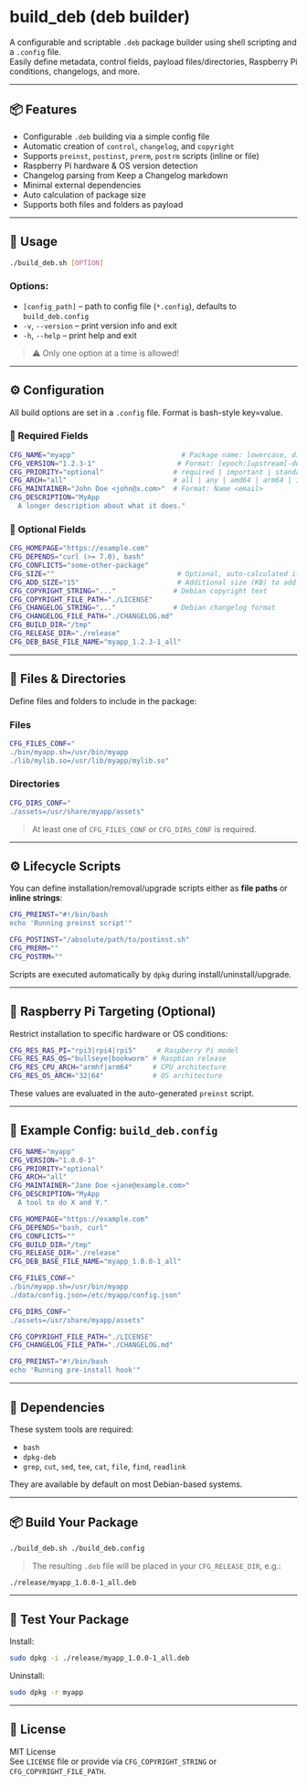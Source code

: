 # build_deb (deb builder)

A configurable and scriptable `.deb` package builder using shell scripting and a `.config` file.  
Easily define metadata, control fields, payload files/directories, Raspberry Pi conditions, changelogs, and more.

---

## 📦 Features

- Configurable `.deb` building via a simple config file
- Automatic creation of `control`, `changelog`, and `copyright`
- Supports `preinst`, `postinst`, `prerm`, `postrm` scripts (inline or file)
- Raspberry Pi hardware & OS version detection
- Changelog parsing from Keep a Changelog markdown
- Minimal external dependencies
- Auto calculation of package size
- Supports both files and folders as payload

---

## 🧪 Usage

```bash
./build_deb.sh [OPTION]
```

### Options:

- `[config_path]` – path to config file (`*.config`), defaults to `build_deb.config`
- `-v`, `--version` – print version info and exit
- `-h`, `--help` – print help and exit

> ⚠️ Only one option at a time is allowed!

---

## ⚙️ Configuration

All build options are set in a `.config` file. Format is bash-style key=value.

### 🔹 Required Fields

```bash
CFG_NAME="myapp"                          # Package name: lowercase, digits, + - . (min 2 chars)
CFG_VERSION="1.2.3-1"                    # Format: [epoch:]upstream[-debian]
CFG_PRIORITY="optional"                 # required | important | standard | optional
CFG_ARCH="all"                          # all | any | amd64 | arm64 | i386 | armhf
CFG_MAINTAINER="John Doe <john@x.com>"  # Format: Name <email>
CFG_DESCRIPTION="MyApp
  A longer description about what it does."
```

### 🔹 Optional Fields

```bash
CFG_HOMEPAGE="https://example.com"
CFG_DEPENDS="curl (>= 7.0), bash"
CFG_CONFLICTS="some-other-package"
CFG_SIZE=""                              # Optional, auto-calculated if empty
CFG_ADD_SIZE="15"                        # Additional size (KB) to add
CFG_COPYRIGHT_STRING="..."              # Debian copyright text
CFG_COPYRIGHT_FILE_PATH="./LICENSE"
CFG_CHANGELOG_STRING="..."              # Debian changelog format
CFG_CHANGELOG_FILE_PATH="./CHANGELOG.md"
CFG_BUILD_DIR="/tmp"
CFG_RELEASE_DIR="./release"
CFG_DEB_BASE_FILE_NAME="myapp_1.2.3-1_all"
```

---

## 📁 Files & Directories

Define files and folders to include in the package:

### Files

```bash
CFG_FILES_CONF="
./bin/myapp.sh=/usr/bin/myapp
./lib/mylib.so=/usr/lib/myapp/mylib.so"
```

### Directories

```bash
CFG_DIRS_CONF="
./assets=/usr/share/myapp/assets"
```

> At least one of `CFG_FILES_CONF` or `CFG_DIRS_CONF` is required.

---

## ⚙️ Lifecycle Scripts

You can define installation/removal/upgrade scripts either as **file paths** or **inline strings**:

```bash
CFG_PREINST="#!/bin/bash
echo 'Running preinst script'"

CFG_POSTINST="/absolute/path/to/postinst.sh"
CFG_PRERM=""
CFG_POSTRM=""
```

Scripts are executed automatically by `dpkg` during install/uninstall/upgrade.

---

## 🍓 Raspberry Pi Targeting (Optional)

Restrict installation to specific hardware or OS conditions:

```bash
CFG_RES_RAS_PI="rpi3|rpi4|rpi5"     # Raspberry Pi model
CFG_RES_RAS_OS="bullseye|bookworm" # Raspbian release
CFG_RES_CPU_ARCH="armhf|arm64"     # CPU architecture
CFG_RES_OS_ARCH="32|64"            # OS architecture
```

These values are evaluated in the auto-generated `preinst` script.

---

## 📝 Example Config: `build_deb.config`

```bash
CFG_NAME="myapp"
CFG_VERSION="1.0.0-1"
CFG_PRIORITY="optional"
CFG_ARCH="all"
CFG_MAINTAINER="Jane Doe <jane@example.com>"
CFG_DESCRIPTION="MyApp
  A tool to do X and Y."

CFG_HOMEPAGE="https://example.com"
CFG_DEPENDS="bash, curl"
CFG_CONFLICTS=""
CFG_BUILD_DIR="/tmp"
CFG_RELEASE_DIR="./release"
CFG_DEB_BASE_FILE_NAME="myapp_1.0.0-1_all"

CFG_FILES_CONF="
./bin/myapp.sh=/usr/bin/myapp
./data/config.json=/etc/myapp/config.json"

CFG_DIRS_CONF="
./assets=/usr/share/myapp/assets"

CFG_COPYRIGHT_FILE_PATH="./LICENSE"
CFG_CHANGELOG_FILE_PATH="./CHANGELOG.md"

CFG_PREINST="#!/bin/bash
echo 'Running pre-install hook'"
```

---

## 🧰 Dependencies

These system tools are required:

- `bash`
- `dpkg-deb`
- `grep`, `cut`, `sed`, `tee`, `cat`, `file`, `find`, `readlink`

They are available by default on most Debian-based systems.

---

## 📦 Build Your Package

```bash
./build_deb.sh ./build_deb.config
```

> The resulting `.deb` file will be placed in your `CFG_RELEASE_DIR`, e.g.:

```bash
./release/myapp_1.0.0-1_all.deb
```

---

## 🧪 Test Your Package

Install:

```bash
sudo dpkg -i ./release/myapp_1.0.0-1_all.deb
```

Uninstall:

```bash
sudo dpkg -r myapp
```

---

## 📜 License

MIT License  
See `LICENSE` file or provide via `CFG_COPYRIGHT_STRING` or `CFG_COPYRIGHT_FILE_PATH`.
